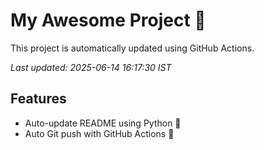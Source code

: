 # My Awesome Project 🚀

This project is automatically updated using GitHub Actions.

_Last updated: 2025-06-14 16:17:30 IST_

## Features
- Auto-update README using Python 🐍
- Auto Git push with GitHub Actions 🤖
